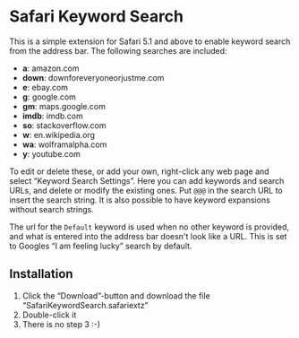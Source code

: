 Safari Keyword Search
=====================

This is a simple extension for Safari 5.1 and above to enable keyword search from the address bar. The following searches are included:

- **a**: amazon.com
- **down**: downforeveryoneorjustme.com
- **e**: ebay.com
- **g**: google.com
- **gm**: maps.google.com
- **imdb**: imdb.com
- **so**: stackoverflow.com
- **w**: en.wikipedia.org
- **wa**: wolframalpha.com
- **y**: youtube.com

To edit or delete these, or add your own, right-click any web page and select “Keyword Search Settings”. Here you can add keywords and search URLs, and delete or modify the existing ones. Put `@@@` in the search URL to insert the search string. It is also possible to have keyword expansions without search strings.

The url for the `Default` keyword is used when no other keyword is provided, and what is entered into the address bar doesn't look like a URL. This is set to Googles “I am feeling lucky” search by default.

Installation
------------

1. Click the “Download”-button and download the file “SafariKeywordSearch.safariextz”
2. Double-click it
3. There is no step 3 :-)
